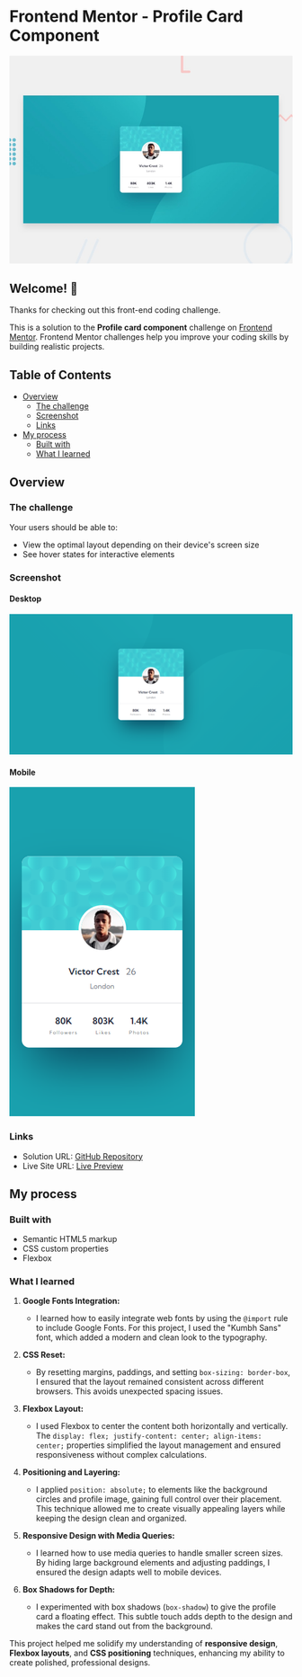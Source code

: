 # Frontend Mentor - Profile Card Component

![Design preview for the Profile card component coding challenge](./design/desktop-preview.jpg)

## Welcome! 👋

Thanks for checking out this front-end coding challenge.

This is a solution to the **Profile card component** challenge on [Frontend Mentor](https://www.frontendmentor.io). Frontend Mentor challenges help you improve your coding skills by building realistic projects.

## Table of Contents

- [Overview](#overview)
  - [The challenge](#the-challenge)
  - [Screenshot](#screenshot)
  - [Links](#links)
- [My process](#my-process)
  - [Built with](#built-with)
  - [What I learned](#what-i-learned)

## Overview

### The challenge

Your users should be able to:

- View the optimal layout depending on their device's screen size
- See hover states for interactive elements

### Screenshot

#### Desktop
![Screenshot](./assets/images/desktop-preview.png)

#### Mobile
![Screenshot](./assets/images/phone-preview.png)

### Links

- Solution URL: [GitHub Repository](https://github.com/harisdev-netizen/profile-card-component)
- Live Site URL: [Live Preview](https://profile-summary.netlify.app/)

## My process

### Built with

- Semantic HTML5 markup
- CSS custom properties
- Flexbox

### What I learned

1. **Google Fonts Integration:**
   - I learned how to easily integrate web fonts by using the `@import` rule to include Google Fonts. For this project, I used the "Kumbh Sans" font, which added a modern and clean look to the typography.

2. **CSS Reset:**
   - By resetting margins, paddings, and setting `box-sizing: border-box`, I ensured that the layout remained consistent across different browsers. This avoids unexpected spacing issues.

3. **Flexbox Layout:**
   - I used Flexbox to center the content both horizontally and vertically. The `display: flex; justify-content: center; align-items: center;` properties simplified the layout management and ensured responsiveness without complex calculations.

4. **Positioning and Layering:**
   - I applied `position: absolute;` to elements like the background circles and profile image, gaining full control over their placement. This technique allowed me to create visually appealing layers while keeping the design clean and organized.

5. **Responsive Design with Media Queries:**
   - I learned how to use media queries to handle smaller screen sizes. By hiding large background elements and adjusting paddings, I ensured the design adapts well to mobile devices.

6. **Box Shadows for Depth:**
   - I experimented with box shadows (`box-shadow`) to give the profile card a floating effect. This subtle touch adds depth to the design and makes the card stand out from the background.

This project helped me solidify my understanding of **responsive design**, **Flexbox layouts**, and **CSS positioning** techniques, enhancing my ability to create polished, professional designs.
